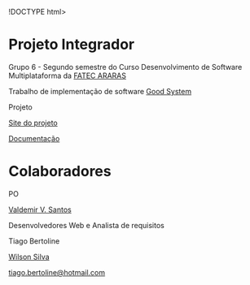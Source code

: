 !DOCTYPE html>
<html lang="pt-br">
<head>
    <meta charset="UTF-8">
    <meta name="viewport" content="width=device-width, initial-scale=1.0">
   
</head>
<body>
    <h1>Projeto Integrador</h1>

<p> Grupo 6 - Segundo semestre do Curso Desenvolvimento de Software Multiplataforma da <a href="https://fatecararas.cps.sp.gov.br/tecnologia-em-desenvolvimento-de-softwares-multiplataforma/"> FATEC ARARAS</a> </p>

<p> Trabalho de implementação de software <a href="">Good System</a></p>



<p>Projeto</p>
<p><a href="">Site do projeto</p>
<p><a href="">Documentação</a></p>

<h1>Colaboradores</h1>

<p>PO</p>
<p><a href="https://github.com/valdemirvalentin07">Valdemir V. Santos</a></p>

<p>Desenvolvedores Web e Analista de requisitos</p>

<p><a href="https://github.com/TiagoBertoline"></a> Tiago Bertoline</p>
<p><a href="https://github.com/willsf2021"> Wilson Silva </a></p>


tiago.bertoline@hotmail.com




    
</body>
</html>

